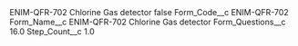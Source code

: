 <?xml version="1.0" encoding="UTF-8"?>
<CustomMetadata xmlns="http://soap.sforce.com/2006/04/metadata" xmlns:xsi="http://www.w3.org/2001/XMLSchema-instance" xmlns:xsd="http://www.w3.org/2001/XMLSchema">
    <label>ENIM-QFR-702 Chlorine Gas detector</label>
    <protected>false</protected>
    <values>
        <field>Form_Code__c</field>
        <value xsi:type="xsd:string">ENIM-QFR-702</value>
    </values>
    <values>
        <field>Form_Name__c</field>
        <value xsi:type="xsd:string">ENIM-QFR-702 Chlorine Gas detector</value>
    </values>
    <values>
        <field>Form_Questions__c</field>
        <value xsi:type="xsd:double">16.0</value>
    </values>
    <values>
        <field>Step_Count__c</field>
        <value xsi:type="xsd:double">1.0</value>
    </values>
</CustomMetadata>
